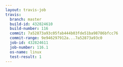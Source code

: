```yaml
---
layout: travis-job
travis:
  branch: master
  build-id: 432824610
  build-number: 116
  commit: 7a52873a93c05fab444b03fde51ba98786bfcc76
  commit-range: 9e946297912a...7a52873a93c0
  job-id: 432824611
  job-number: 116.1
  os-name: linux
  test-result: 1
---
```

